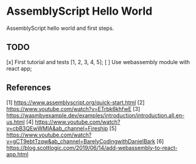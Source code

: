 # AssemblyScript Hello World

AssemblyScript hello world and first steps.

## TODO

[x] First tutorial and tests [1, 2, 3, 4, 5];
[ ] Use webassembly module with react app;

## References

[1] https://www.assemblyscript.org/quick-start.html
[2] https://www.youtube.com/watch?v=ETrbk6khfwE
[3] https://wasmbyexample.dev/examples/introduction/introduction.all.en-us.html
[4] https://www.youtube.com/watch?v=cbB3QEwWMlA&ab_channel=Fireship
[5] https://www.youtube.com/watch?v=gCT9ebtTzqw&ab_channel=BarelyCodingwithDanielBark
[6] https://blog.scottlogic.com/2019/06/14/add-webassembly-to-react-app.html
